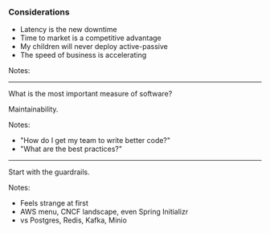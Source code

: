 ### Considerations

- Latency is the new downtime
- Time to market is a competitive advantage
- My children will never deploy active-passive
- The speed of business is accelerating

Notes:

--- 

What is the most important measure of software?

Maintainability.

Notes:
- "How do I get my team to write better code?"
- "What are the best practices?"

---

Start with the guardrails.

Notes:
- Feels strange at first
- AWS menu, CNCF landscape, even Spring Initializr
- vs Postgres, Redis, Kafka, Minio